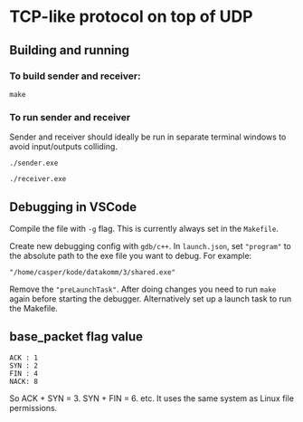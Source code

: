 # TCP-like protocol on top of UDP

## Building and running
### To build sender and receiver:
```
make
```

### To run sender and receiver
Sender and receiver should ideally be run in separate terminal windows to avoid input/outputs colliding.
```
./sender.exe
```
```
./receiver.exe
```

## Debugging in VSCode
Compile the file with `-g` flag. This is currently always set in the `Makefile`.

Create new debugging config with `gdb/c++`. In `launch.json`, set `"program"` to the absolute path to the exe file you want to debug. For example: 
```
"/home/casper/kode/datakomm/3/shared.exe"
```
Remove the `"preLaunchTask"`. After doing changes you need to run `make` again before starting the debugger. Alternatively set up a launch task to run the Makefile.

## base_packet flag value
```
ACK : 1
SYN : 2
FIN : 4
NACK: 8
```
So ACK + SYN = 3. SYN + FIN = 6. etc. It uses the same system as Linux file permissions.